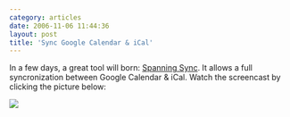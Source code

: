 ```yaml
---
category: articles
date: 2006-11-06 11:44:36
layout: post
title: 'Sync Google Calendar & iCal'
---
```


<p>In a few days, a great tool will born: <a href="http://www.spanningsync.com/">Spanning Sync</a>. It allows a full syncronization between Google Calendar & iCal. Watch the screencast by clicking the picture below:</p>

<p><a href="http://spanningsync.com/screencasts/intro/"><img src="https://cdn.joaobordalo.com/images/static/blog/spanningsync.jpg"></a><p>
